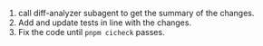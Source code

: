 1. call diff-analyzer subagent to get the summary of the changes.
2. Add and update tests in line with the changes.
3. Fix the code until `pnpm cicheck` passes.
